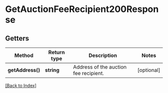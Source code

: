 # GetAuctionFeeRecipient200Response

## Getters

Method | Return type | Description | Notes
------------ | ------------- | ------------- | -------------
**getAddress()** | **string** | Address of the auction fee recipient. | [optional]

[[Back to Index]](../index.md)

